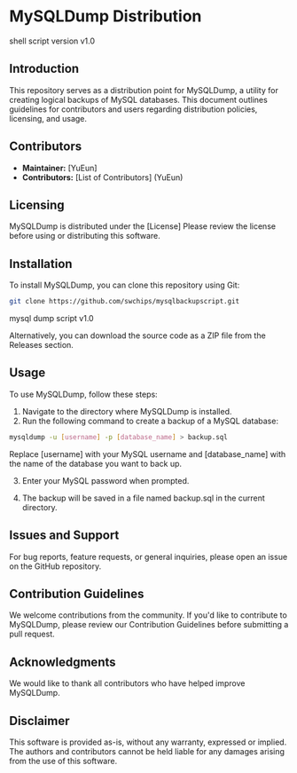 # MySQLDump Distribution 
shell script version v1.0


## Introduction
This repository serves as a distribution point for MySQLDump, a utility for creating logical backups of MySQL databases. This document outlines guidelines for contributors and users regarding distribution policies, licensing, and usage.

## Contributors
- **Maintainer:** [YuEun]
- **Contributors:** [List of Contributors] (YuEun)

## Licensing
MySQLDump is distributed under the [License] Please review the license before using or distributing this software.

## Installation
To install MySQLDump, you can clone this repository using Git:

```bash
git clone https://github.com/swchips/mysqlbackupscript.git
````

mysql dump script v1.0

Alternatively, you can download the source code as a ZIP file from the Releases section.

## Usage
To use MySQLDump, follow these steps:

1. Navigate to the directory where MySQLDump is installed.
2. Run the following command to create a backup of a MySQL database:

```bash
mysqldump -u [username] -p [database_name] > backup.sql
````

Replace [username] with your MySQL username and [database_name] with the name of the database you want to back up.

3. Enter your MySQL password when prompted.

1. The backup will be saved in a file named backup.sql in the current directory.

## Issues and Support
For bug reports, feature requests, or general inquiries, please open an issue on the GitHub repository.

## Contribution Guidelines
We welcome contributions from the community. If you'd like to contribute to MySQLDump, please review our Contribution Guidelines before submitting a pull request.

## Acknowledgments
We would like to thank all contributors who have helped improve MySQLDump.

## Disclaimer
This software is provided as-is, without any warranty, expressed or implied. The authors and contributors cannot be held liable for any damages arising from the use of this software.

